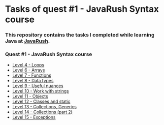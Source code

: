 # <a name="start"></a> Tasks of quest #1 - JavaRush Syntax course

### This repository contains the tasks I completed while learning **Java** at [JavaRush](https://javarush.com/).  

### Quest #1 - JavaRush Syntax course

- [Level 4 - Loops][Q1_L4]
- [Level 6 - Arrays]()
- [Level 7 - Functions]()
- [Level 8 - Data types]()
- [Level 9 - Useful nuances]()
- [Level 10 - Work with strings]()
- [Level 11 - Objects]()
- [Level 12 - Classes and static]()
- [Level 13 - Collections, Generics]()
- [Level 14 - Collections (part 2)]()
- [Level 15 - Exceptions]()


[Q1_L4]: https://github.com/mentor-dev/Java-Learning/tree/main/JavaRush_1/04_Loops#start